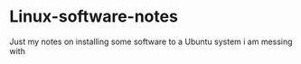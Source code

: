 # Linux-software-notes
Just my notes on installing some software to a Ubuntu system i am messing with
